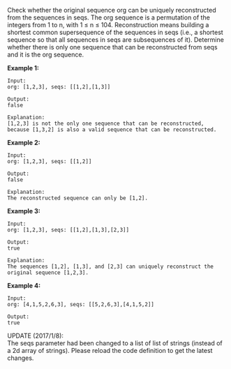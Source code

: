 Check whether the original sequence org can be uniquely reconstructed from the sequences in seqs. The org sequence is a permutation of the integers from 1 to n, with 1 ≤ n ≤ 104. Reconstruction means building a shortest common supersequence of the sequences in seqs (i.e., a shortest sequence so that all sequences in seqs are subsequences of it). Determine whether there is only one sequence that can be reconstructed from seqs and it is the org sequence.

**Example 1:**
```
Input:
org: [1,2,3], seqs: [[1,2],[1,3]]

Output:
false

Explanation:
[1,2,3] is not the only one sequence that can be reconstructed, because [1,3,2] is also a valid sequence that can be reconstructed.
```
**Example 2:**
```
Input:
org: [1,2,3], seqs: [[1,2]]

Output:
false

Explanation:
The reconstructed sequence can only be [1,2].
```
**Example 3:**
```
Input:
org: [1,2,3], seqs: [[1,2],[1,3],[2,3]]

Output:
true

Explanation:
The sequences [1,2], [1,3], and [2,3] can uniquely reconstruct the original sequence [1,2,3].
```
**Example 4:**
```
Input:
org: [4,1,5,2,6,3], seqs: [[5,2,6,3],[4,1,5,2]]

Output:
true
```
UPDATE (2017/1/8):  
The seqs parameter had been changed to a list of list of strings (instead of a 2d array of strings). Please reload the code definition to get the latest changes.

